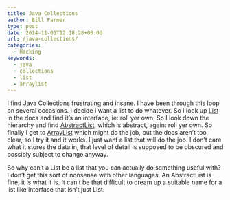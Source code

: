 ```yaml
---
title: Java Collections
author: Bill Farmer
type: post
date: 2014-11-01T12:18:28+00:00
url: /java-collections/
categories:
  - Hacking
keywords:
  - java
  - collections
  - list
  - arraylist
---
```

I find Java Collections frustrating and insane. I have been through this loop on several occasions. I decide I want a list to do whatever. So I look up [List][1] in the docs and find it&#8217;s an interface, ie: roll yer own. So I look down the hierarchy and find [AbstractList][2], which is abstract, again: roll yer own. So finally I get to [ArrayList][3] which might do the job, but the docs aren&#8217;t too clear, so I try it and it works. I just want a list that will do the job. I don&#8217;t care what it stores the data in, that level of detail is supposed to be obscured and possibly subject to change anyway.

So why can&#8217;t a List be a list that you can actually do something useful with? I don&#8217;t get this sort of nonsense with other languages. An AbstractList is fine, it is what it is. It can&#8217;t be that difficult to dream up a suitable name for a list like interface that isn&#8217;t just List.

 [1]: http://developer.android.com/reference/java/util/List.html
 [2]: http://developer.android.com/reference/java/util/AbstractList.html
 [3]: http://developer.android.com/reference/java/util/ArrayList.html
